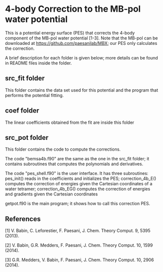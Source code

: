 # 4-body Correction to the MB-pol water potential

This is a potential energy surface (PES) that corrects the 4-body component of the MB-pol water potential [1-3]. Note that the MB-pol can be downloaded at https://github.com/paesanilab/MBX; our PES only calculates the correction.

A brief description for each folder is given below; more details can be found in README files inside the folder.

## src_fit folder
This folder contains the data set used for this potential and the program that performs the potential fitting.

## coef folder
The linear coefficients obtained from the fit are inside this folder

## src_pot folder
This folder contains the code to compute the corrections.

The code "bemsa4b.f90" are the same as the one in the src_fit folder; it contains subroutines that computes the polynomials and derivatives.

The code "pes_shell.f90" is the user interface. It has three subroutines: pes_init() reads in the coefficients and initializes the PES; correction_4b_E() computes the correction of energies given the Cartesian coordinates of a water tetramer; correction_4b_EG() computes the correction of energies and gradients given the Cartesian coordinates

getpot.f90 is the main program; it shows how to call this correction PES.

## References

[1] V. Babin, C. Leforestier, F. Paesani, J. Chem. Theory Comput. 9, 5395 (2013).

[2] V. Babin, G.R. Medders, F. Paesani, J. Chem. Theory Comput. 10, 1599 (2014).

[3] G.R. Medders, V. Babin, F. Paesani, J. Chem. Theory Comput. 10, 2906 (2014).
